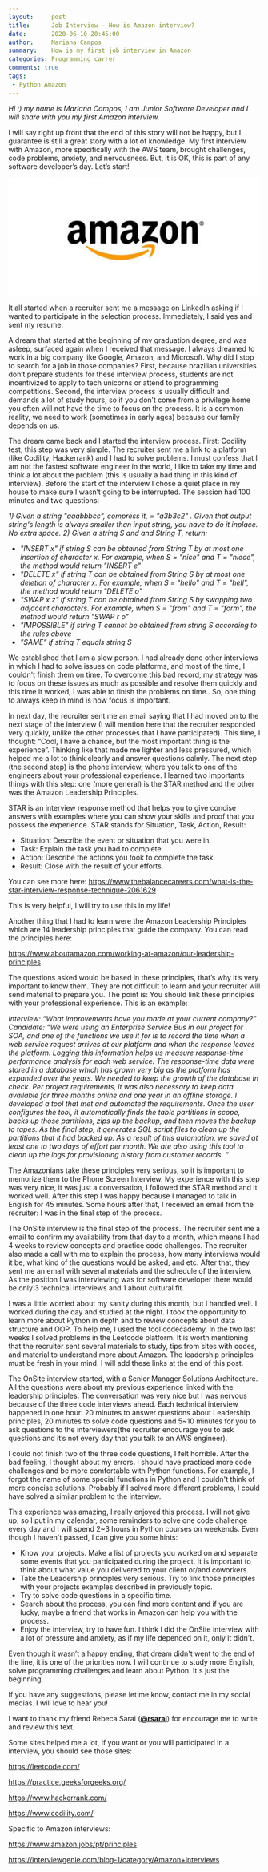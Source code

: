 ```yaml
---
layout:     post
title:      Job Interview - How is Amazon interview?
date:       2020-06-10 20:45:00
author:     Mariana Campos
summary:    How is my first job interview in Amazon
categories: Programming carrer
comments: true
tags:
 - Python Amazon
---
```

<i>Hi :) my name is Mariana Campos, I am Junior Software Developer and I will share with you my first Amazon interview. </i>

I will say right up front that the end of this story will not be happy, but I guarantee is still a great story with  a lot of knowledge. My first interview with Amazon, more specifically with the AWS team, brought challenges, code problems, anxiety, and nervousness. But, it is OK, this is part of any software developer’s day. Let’s start!

<img src="/assets/amazon_imagem_blog.png">

It all started when a recruiter sent me a message on LinkedIn asking if I wanted to participate in the selection process. Immediately, I said yes and sent my resume. 

A dream that started at the beginning of my graduation degree, and was asleep, surfaced again when I received that message. I always dreamed to work in a big company like Google, Amazon, and Microsoft. Why did I stop to search for a job in those companies?  First, because brazilian universities don’t prepare students for these interview process, students are not incentivized to apply to tech unicorns or attend to programming competitions. Second, the interview process is usually difficult and demands a lot of study hours, so if you don’t come from a privilege home you often will not have the time to focus on the process. It is a common reality, we need to work (sometimes in early ages)  because our family depends on us.

The dream came back and I started the interview process. First: Codility test, this step was very simple. The recruiter sent me a link to a platform (like Codility, Hackerrank) and I had  to solve problems. I must confess that  I am not the fastest software engineer in the world, I like to take my time and think a lot about the problem (this is usually a bad thing in this kind of interview). Before the start of the interview I chose a quiet place in my house to make sure I wasn’t going to be interrupted. The session had 100 minutes and two questions:

<i>
1) Given a string "aaabbbcc", compress it, = "a3b3c2" . Given  that output string's length is always smaller than input string, you have to do it inplace. No extra space.
</i>
<i>
2) Given a string S and and String T, return:
<ul>
<li>"INSERT x" if string S can be obtained from String T by at most one insertion of character x.
For example, when S = "nice" and T = "niece", the method would return "INSERT e"</li>
<li>"DELETE x" if string T can be obtained from String S by at most one deletion of character x.
For example, when S = "hello" and T = "hell", the method would return "DELETE o"</li>
<li>"SWAP x z" if string T can be obtained from String S by swapping two adjacent characters.
For example, when S = "from" and T = "form", the method would return "SWAP r o"</li>
<li>"IMPOSSIBLE" if string T cannot be obtained from string S according to the rules above</li>
<li>"SAME" if string T equals string S</li>
</ul>
</i>

We established that  I am a slow person. I had already done other interviews in which I had to solve issues on code platforms, and most of the time, I couldn't finish them on time. To overcome this bad record, my strategy was to focus on these issues as much as possible and resolve them quickly  and this time it worked, I was able to finish the problems on time.. So,  one thing to always keep in mind is how  focus is important.

In next day, the recruiter sent me an email saying that I had moved on to the next stage of the interview (I will mention here that the recruiter responded very quickly, unlike the other processes that I have participated). This time, I thought: “Cool, I have a chance, but the most important thing is the experience”. Thinking like that made me lighter and less pressured, which helped me a lot to think clearly and answer questions calmly. The next step (the second step) is the phone interview, where you talk to one of the engineers about your professional experience. I learned two importants things with this step: one (more general) is the STAR method and the other was the Amazon Leadership Principles.

STAR is an interview response method that helps you to give concise answers with examples where you can show your skills and proof that you possess the experience. STAR stands for Situation, Task, Action, Result:

<ul>
<li>Situation: Describe the event or situation that you were in.</li>
<li>Task: Explain the task you had to complete.</li>
<li>Action: Describe the actions you took to complete the task.</li>
<li>Result: Close with the result of your efforts.</li>
</ul>

You can see more here:
<a href="https://www.thebalancecareers.com/what-is-the-star-interview-response-technique-2061629">https://www.thebalancecareers.com/what-is-the-star-interview-response-technique-2061629</a>

This is very helpful, I will try to use this in my life! 

Another thing that I had to learn were the Amazon Leadership Principles which are 14 leadership principles that guide the company. You can read the principles here:

<p><a href="https://www.aboutamazon.com/working-at-amazon/our-leadership-principles">https://www.aboutamazon.com/working-at-amazon/our-leadership-principles</a></p>

The questions asked would be based in these principles, that’s why it’s very important to know them. They are not difficult to learn and your recruiter will send material to prepare you. The point is: You should link these principles with your professional experience. This is an example:

<i>
Interview: “What improvements have you made at your current company?”
Candidate: “We were using an Enterprise Service Bus in our project for SOA, and one of the functions we use it for is to record the time when a web service request arrives at our platform and when the response leaves the platform. Logging this information helps us measure response-time performance analysis for each web service. The response-time data were stored in a database which has grown very big as the platform has expanded over the years. 
</i>
<i>
We needed to keep the growth of the database in check. Per project requirements, it was also necessary to keep data available for three months online and one year in an offline storage. 
</i>
<i>
I developed a tool that met and automated the requirements. Once the user configures the tool, it automatically finds the table partitions in scope, backs up those partitions, zips up the backup, and then moves the backup to tapes. As the final step, it generates SQL script files to clean up the partitions that it had backed up. 
</i>
<i>
As a result of this automation, we saved at least one to two days of effort per month. We are also using this tool to clean up the logs for provisioning history from customer records.
“
</i>

The Amazonians take these principles very serious, so it is important to memorize them to the Phone Screen Interview. My experience with this step was very nice, it was  just a conversation, I followed the STAR method and it worked well. After this step I was happy because I managed to talk in English for 45 minutes. Some hours after that, I received an email from the recruiter: I was in the final step of the process. 

The OnSite interview is the final step of the process. The recruiter sent me a email to confirm my availability from that day to a month, which means I had 4 weeks to review concepts and practice code challenges. The recruiter also made a call with me to explain the process, how many interviews would it be, what kind of the questions would be asked, and etc. After that, they sent me an email with several materials and the schedule of the interview. As the position I was interviewing was for software developer there would be only 3 technical interviews and 1 about cultural fit. 

I was a little worried about my sanity during this month, but I handled well. I worked during the day and studied at the night. I took the opportunity to learn more about Python in depth and to review concepts about data structure and OOP. To help me, I used the tool codecademy. In the two last weeks I solved problems in the Leetcode platform. It is worth mentioning that the recruiter sent several materials to study, tips from sites with codes, and material to understand more about Amazon. The leadership principles must be fresh in your mind.  I will add these links at the end of this post. 

The OnSite interview started, with a Senior Manager Solutions Architecture. All the questions were about my previous experience linked with the leadership principles. The conversation was very nice but I was nervous because of the three code interviews ahead.  Each technical interview happened in one hour: 20 minutes to answer questions about Leadership principles, 20 minutes to solve code questions and 5~10 minutes for  you to ask questions to the interviewers(the recruiter encourage you to ask questions and it’s not every day that you talk to an AWS engineer). 

I could not finish two of the three code questions, I felt horrible. After the bad feeling, I thought about my errors. I should have practiced more code challenges and be more comfortable with Python functions. For example, I forgot the name of some special functions in Python and I couldn't think of more concise solutions. Probably if I solved more different problems, I could have solved a similar problem to the interview. 

This experience was amazing, I really enjoyed this process. I will not give up, so I put in my calendar, some reminders to solve one code challenge every day and I will spend 2~3 hours in Python courses on weekends. Even though I haven't passed, I can give you some hints:

<ul>
<li>Know your projects. Make a list of projects you worked on and separate some events that you participated during the project. It is important to think about what value you delivered to your client or/and coworkers.</li>
<li>Take the Leadership principles very serious. Try to link those principles with your projects examples described in previously topic.</li>
<li>Try to solve code questions in a specific time.</li>
<li>Search about the process, you can find more content and if you are lucky, maybe a friend that works in Amazon can  help you with the process.
</li>
<li>Enjoy the interview, try to have fun. I think I did the OnSite interview with a lot of pressure and anxiety, as if my life depended on it, only it didn't. </li>
</ul>

Even though it wasn’t a happy ending, that dream didn't went to the end of the line, it is one of the priorities now. I will continue to study more English, solve programming challenges and learn about Python. It's just the beginning. 

If you have any suggestions, please let me know, contact me in my social medias. I will love to hear you!

I want to thank my friend Rebeca Sarai (<b><a href="https://github.com/rsarai">@rsarai</a></b>) for encourage me to write and review this text.

Some sites helped me a lot, if you want or you will participated in a interview, you should see those sites:
<br>
<p><a href="https://leetcode.com/">https://leetcode.com/</a></p>
<p><a href="https://practice.geeksforgeeks.org/">https://practice.geeksforgeeks.org/</a></p>
<p><a href="https://www.hackerrank.com/">https://www.hackerrank.com/</a></p>
<p><a href="https://www.codility.com/">https://www.codility.com/</a></p>

Specific to Amazon interviews:

<p><a href="https://www.amazon.jobs/pt/principles">https://www.amazon.jobs/pt/principles</a></p>
<p><a href="https://interviewgenie.com/blog-1/category/Amazon+interviews">https://interviewgenie.com/blog-1/category/Amazon+interviews</a></p>
